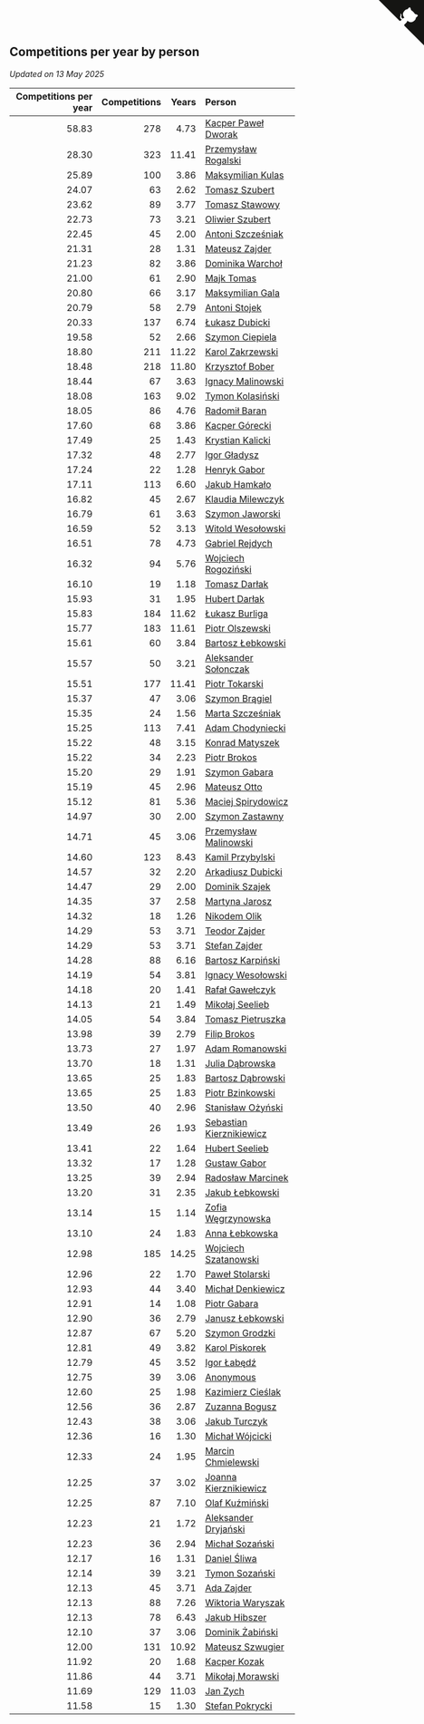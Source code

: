## Competitions per year by person

*Updated on 13 May 2025*

| Competitions per year | Competitions | Years | Person |
| ---: | ---: | ---: | :--- |
| 58.83 | 278 | 4.73 | [Kacper Paweł Dworak](https://www.worldcubeassociation.org/persons/2020DWOR01) |
| 28.30 | 323 | 11.41 | [Przemysław Rogalski](https://www.worldcubeassociation.org/persons/2013ROGA02) |
| 25.89 | 100 | 3.86 | [Maksymilian Kulas](https://www.worldcubeassociation.org/persons/2021KULA02) |
| 24.07 | 63 | 2.62 | [Tomasz Szubert](https://www.worldcubeassociation.org/persons/2022SZUB02) |
| 23.62 | 89 | 3.77 | [Tomasz Stawowy](https://www.worldcubeassociation.org/persons/2021STAW01) |
| 22.73 | 73 | 3.21 | [Oliwier Szubert](https://www.worldcubeassociation.org/persons/2022SZUB01) |
| 22.45 | 45 | 2.00 | [Antoni Szcześniak](https://www.worldcubeassociation.org/persons/2023SZCZ04) |
| 21.31 | 28 | 1.31 | [Mateusz Zajder](https://www.worldcubeassociation.org/persons/2024ZAJD01) |
| 21.23 | 82 | 3.86 | [Dominika Warchoł](https://www.worldcubeassociation.org/persons/2021WARC01) |
| 21.00 | 61 | 2.90 | [Majk Tomas](https://www.worldcubeassociation.org/persons/2022TOMA05) |
| 20.80 | 66 | 3.17 | [Maksymilian Gala](https://www.worldcubeassociation.org/persons/2022GALA01) |
| 20.79 | 58 | 2.79 | [Antoni Stojek](https://www.worldcubeassociation.org/persons/2022STOJ03) |
| 20.33 | 137 | 6.74 | [Łukasz Dubicki](https://www.worldcubeassociation.org/persons/2018DUBI01) |
| 19.58 | 52 | 2.66 | [Szymon Ciepiela](https://www.worldcubeassociation.org/persons/2022CIEP01) |
| 18.80 | 211 | 11.22 | [Karol Zakrzewski](https://www.worldcubeassociation.org/persons/2014ZAKR01) |
| 18.48 | 218 | 11.80 | [Krzysztof Bober](https://www.worldcubeassociation.org/persons/2013BOBE01) |
| 18.44 | 67 | 3.63 | [Ignacy Malinowski](https://www.worldcubeassociation.org/persons/2021MALI02) |
| 18.08 | 163 | 9.02 | [Tymon Kolasiński](https://www.worldcubeassociation.org/persons/2016KOLA02) |
| 18.05 | 86 | 4.76 | [Radomił Baran](https://www.worldcubeassociation.org/persons/2020BARA02) |
| 17.60 | 68 | 3.86 | [Kacper Górecki](https://www.worldcubeassociation.org/persons/2021GORE01) |
| 17.49 | 25 | 1.43 | [Krystian Kalicki](https://www.worldcubeassociation.org/persons/2023KALI10) |
| 17.32 | 48 | 2.77 | [Igor Gładysz](https://www.worldcubeassociation.org/persons/2022GLAD01) |
| 17.24 | 22 | 1.28 | [Henryk Gabor](https://www.worldcubeassociation.org/persons/2024GABO02) |
| 17.11 | 113 | 6.60 | [Jakub Hamkało](https://www.worldcubeassociation.org/persons/2018HAMK01) |
| 16.82 | 45 | 2.67 | [Klaudia Milewczyk](https://www.worldcubeassociation.org/persons/2022MILE05) |
| 16.79 | 61 | 3.63 | [Szymon Jaworski](https://www.worldcubeassociation.org/persons/2021JAWO01) |
| 16.59 | 52 | 3.13 | [Witold Wesołowski](https://www.worldcubeassociation.org/persons/2022WESO01) |
| 16.51 | 78 | 4.73 | [Gabriel Rejdych](https://www.worldcubeassociation.org/persons/2020REJD01) |
| 16.32 | 94 | 5.76 | [Wojciech Rogoziński](https://www.worldcubeassociation.org/persons/2019ROGO04) |
| 16.10 | 19 | 1.18 | [Tomasz Darłak](https://www.worldcubeassociation.org/persons/2024DARL01) |
| 15.93 | 31 | 1.95 | [Hubert Darłak](https://www.worldcubeassociation.org/persons/2023DARL03) |
| 15.83 | 184 | 11.62 | [Łukasz Burliga](https://www.worldcubeassociation.org/persons/2013BURL01) |
| 15.77 | 183 | 11.61 | [Piotr Olszewski](https://www.worldcubeassociation.org/persons/2013OLSZ02) |
| 15.61 | 60 | 3.84 | [Bartosz Łebkowski](https://www.worldcubeassociation.org/persons/2021LEBK01) |
| 15.57 | 50 | 3.21 | [Aleksander Sołonczak](https://www.worldcubeassociation.org/persons/2022SOLO01) |
| 15.51 | 177 | 11.41 | [Piotr Tokarski](https://www.worldcubeassociation.org/persons/2013TOKA01) |
| 15.37 | 47 | 3.06 | [Szymon Brągiel](https://www.worldcubeassociation.org/persons/2022BRAG03) |
| 15.35 | 24 | 1.56 | [Marta Szcześniak](https://www.worldcubeassociation.org/persons/2023SZCZ07) |
| 15.25 | 113 | 7.41 | [Adam Chodyniecki](https://www.worldcubeassociation.org/persons/2017CHOD02) |
| 15.22 | 48 | 3.15 | [Konrad Matyszek](https://www.worldcubeassociation.org/persons/2022MATY02) |
| 15.22 | 34 | 2.23 | [Piotr Brokos](https://www.worldcubeassociation.org/persons/2023BROK01) |
| 15.20 | 29 | 1.91 | [Szymon Gabara](https://www.worldcubeassociation.org/persons/2023GABA01) |
| 15.19 | 45 | 2.96 | [Mateusz Otto](https://www.worldcubeassociation.org/persons/2022OTTO01) |
| 15.12 | 81 | 5.36 | [Maciej Spirydowicz](https://www.worldcubeassociation.org/persons/2020SPIR01) |
| 14.97 | 30 | 2.00 | [Szymon Zastawny](https://www.worldcubeassociation.org/persons/2023ZAST01) |
| 14.71 | 45 | 3.06 | [Przemysław Malinowski](https://www.worldcubeassociation.org/persons/2022MALI01) |
| 14.60 | 123 | 8.43 | [Kamil Przybylski](https://www.worldcubeassociation.org/persons/2016PRZY01) |
| 14.57 | 32 | 2.20 | [Arkadiusz Dubicki](https://www.worldcubeassociation.org/persons/2023DUBI01) |
| 14.47 | 29 | 2.00 | [Dominik Szajek](https://www.worldcubeassociation.org/persons/2023SZAJ01) |
| 14.35 | 37 | 2.58 | [Martyna Jarosz](https://www.worldcubeassociation.org/persons/2022JARO01) |
| 14.32 | 18 | 1.26 | [Nikodem Olik](https://www.worldcubeassociation.org/persons/2024OLIK01) |
| 14.29 | 53 | 3.71 | [Teodor Zajder](https://www.worldcubeassociation.org/persons/2021ZAJD03) |
| 14.29 | 53 | 3.71 | [Stefan Zajder](https://www.worldcubeassociation.org/persons/2021ZAJD02) |
| 14.28 | 88 | 6.16 | [Bartosz Karpiński](https://www.worldcubeassociation.org/persons/2019KARP03) |
| 14.19 | 54 | 3.81 | [Ignacy Wesołowski](https://www.worldcubeassociation.org/persons/2021WESO01) |
| 14.18 | 20 | 1.41 | [Rafał Gawełczyk](https://www.worldcubeassociation.org/persons/2023GAWE01) |
| 14.13 | 21 | 1.49 | [Mikołaj Seelieb](https://www.worldcubeassociation.org/persons/2023SEEL04) |
| 14.05 | 54 | 3.84 | [Tomasz Pietruszka](https://www.worldcubeassociation.org/persons/2021PIET01) |
| 13.98 | 39 | 2.79 | [Filip Brokos](https://www.worldcubeassociation.org/persons/2022BROK03) |
| 13.73 | 27 | 1.97 | [Adam Romanowski](https://www.worldcubeassociation.org/persons/2023ROMA10) |
| 13.70 | 18 | 1.31 | [Julia Dąbrowska](https://www.worldcubeassociation.org/persons/2024DABR01) |
| 13.65 | 25 | 1.83 | [Bartosz Dąbrowski](https://www.worldcubeassociation.org/persons/2023DABR07) |
| 13.65 | 25 | 1.83 | [Piotr Bzinkowski](https://www.worldcubeassociation.org/persons/2023BZIN01) |
| 13.50 | 40 | 2.96 | [Stanisław Ożyński](https://www.worldcubeassociation.org/persons/2022OZYN01) |
| 13.49 | 26 | 1.93 | [Sebastian Kierznikiewicz](https://www.worldcubeassociation.org/persons/2023KIER02) |
| 13.41 | 22 | 1.64 | [Hubert Seelieb](https://www.worldcubeassociation.org/persons/2023SEEL02) |
| 13.32 | 17 | 1.28 | [Gustaw Gabor](https://www.worldcubeassociation.org/persons/2024GABO01) |
| 13.25 | 39 | 2.94 | [Radosław Marcinek](https://www.worldcubeassociation.org/persons/2022MARC05) |
| 13.20 | 31 | 2.35 | [Jakub Łebkowski](https://www.worldcubeassociation.org/persons/2023LEBK01) |
| 13.14 | 15 | 1.14 | [Zofia Węgrzynowska](https://www.worldcubeassociation.org/persons/2024WEGR01) |
| 13.10 | 24 | 1.83 | [Anna Łebkowska](https://www.worldcubeassociation.org/persons/2023LEBK04) |
| 12.98 | 185 | 14.25 | [Wojciech Szatanowski](https://www.worldcubeassociation.org/persons/2011SZAT01) |
| 12.96 | 22 | 1.70 | [Paweł Stolarski](https://www.worldcubeassociation.org/persons/2023STOL04) |
| 12.93 | 44 | 3.40 | [Michał Denkiewicz](https://www.worldcubeassociation.org/persons/2021DENK01) |
| 12.91 | 14 | 1.08 | [Piotr Gabara](https://www.worldcubeassociation.org/persons/2024GABA02) |
| 12.90 | 36 | 2.79 | [Janusz Łebkowski](https://www.worldcubeassociation.org/persons/2022LEBK01) |
| 12.87 | 67 | 5.20 | [Szymon Grodzki](https://www.worldcubeassociation.org/persons/2020GROD01) |
| 12.81 | 49 | 3.82 | [Karol Piskorek](https://www.worldcubeassociation.org/persons/2021PISK01) |
| 12.79 | 45 | 3.52 | [Igor Łabędź](https://www.worldcubeassociation.org/persons/2021LABE01) |
| 12.75 | 39 | 3.06 | [Anonymous](https://www.worldcubeassociation.org/persons/2022ANON03) |
| 12.60 | 25 | 1.98 | [Kazimierz Cieślak](https://www.worldcubeassociation.org/persons/2023CIES01) |
| 12.56 | 36 | 2.87 | [Zuzanna Bogusz](https://www.worldcubeassociation.org/persons/2022BOGU01) |
| 12.43 | 38 | 3.06 | [Jakub Turczyk](https://www.worldcubeassociation.org/persons/2022TURC02) |
| 12.36 | 16 | 1.30 | [Michał Wójcicki](https://www.worldcubeassociation.org/persons/2024WOJC01) |
| 12.33 | 24 | 1.95 | [Marcin Chmielewski](https://www.worldcubeassociation.org/persons/2023CHMI01) |
| 12.25 | 37 | 3.02 | [Joanna Kierznikiewicz](https://www.worldcubeassociation.org/persons/2022KIER01) |
| 12.25 | 87 | 7.10 | [Olaf Kuźmiński](https://www.worldcubeassociation.org/persons/2018KUZM02) |
| 12.23 | 21 | 1.72 | [Aleksander Dryjański](https://www.worldcubeassociation.org/persons/2023DRYJ01) |
| 12.23 | 36 | 2.94 | [Michał Sozański](https://www.worldcubeassociation.org/persons/2022SOZA02) |
| 12.17 | 16 | 1.31 | [Daniel Śliwa](https://www.worldcubeassociation.org/persons/2024SLIW01) |
| 12.14 | 39 | 3.21 | [Tymon Sozański](https://www.worldcubeassociation.org/persons/2022SOZA01) |
| 12.13 | 45 | 3.71 | [Ada Zajder](https://www.worldcubeassociation.org/persons/2021ZAJD01) |
| 12.13 | 88 | 7.26 | [Wiktoria Waryszak](https://www.worldcubeassociation.org/persons/2018WARY01) |
| 12.13 | 78 | 6.43 | [Jakub Hibszer](https://www.worldcubeassociation.org/persons/2018HIBS01) |
| 12.10 | 37 | 3.06 | [Dominik Żabiński](https://www.worldcubeassociation.org/persons/2022ZABI01) |
| 12.00 | 131 | 10.92 | [Mateusz Szwugier](https://www.worldcubeassociation.org/persons/2014SZWU01) |
| 11.92 | 20 | 1.68 | [Kacper Kozak](https://www.worldcubeassociation.org/persons/2023KOZA05) |
| 11.86 | 44 | 3.71 | [Mikołaj Morawski](https://www.worldcubeassociation.org/persons/2021MORA01) |
| 11.69 | 129 | 11.03 | [Jan Zych](https://www.worldcubeassociation.org/persons/2014ZYCH01) |
| 11.58 | 15 | 1.30 | [Stefan Pokrycki](https://www.worldcubeassociation.org/persons/2024POKR01) |


<a href="https://github.com/noeruchangd/wca_statistics_vn" class="github-corner" aria-label="View source on Github"><svg width="80" height="80" viewBox="0 0 250 250" style="fill:#151513; color:#fff; position: absolute; top: 0; border: 0; right: 0;" aria-hidden="true"><path d="M0,0 L115,115 L130,115 L142,142 L250,250 L250,0 Z"></path><path d="M128.3,109.0 C113.8,99.7 119.0,89.6 119.0,89.6 C122.0,82.7 120.5,78.6 120.5,78.6 C119.2,72.0 123.4,76.3 123.4,76.3 C127.3,80.9 125.5,87.3 125.5,87.3 C122.9,97.6 130.6,101.9 134.4,103.2" fill="currentColor" style="transform-origin: 130px 106px;" class="octo-arm"></path><path d="M115.0,115.0 C114.9,115.1 118.7,116.5 119.8,115.4 L133.7,101.6 C136.9,99.2 139.9,98.4 142.2,98.6 C133.8,88.0 127.5,74.4 143.8,58.0 C148.5,53.4 154.0,51.2 159.7,51.0 C160.3,49.4 163.2,43.6 171.4,40.1 C171.4,40.1 176.1,42.5 178.8,56.2 C183.1,58.6 187.2,61.8 190.9,65.4 C194.5,69.0 197.7,73.2 200.1,77.6 C213.8,80.2 216.3,84.9 216.3,84.9 C212.7,93.1 206.9,96.0 205.4,96.6 C205.1,102.4 203.0,107.8 198.3,112.5 C181.9,128.9 168.3,122.5 157.7,114.1 C157.9,116.9 156.7,120.9 152.7,124.9 L141.0,136.5 C139.8,137.7 141.6,141.9 141.8,141.8 Z" fill="currentColor" class="octo-body"></path></svg></a><style>.github-corner:hover .octo-arm{animation:octocat-wave 560ms ease-in-out}@keyframes octocat-wave{0%,100%{transform:rotate(0)}20%,60%{transform:rotate(-25deg)}40%,80%{transform:rotate(10deg)}}@media (max-width:500px){.github-corner:hover .octo-arm{animation:none}.github-corner .octo-arm{animation:octocat-wave 560ms ease-in-out}}</style>
